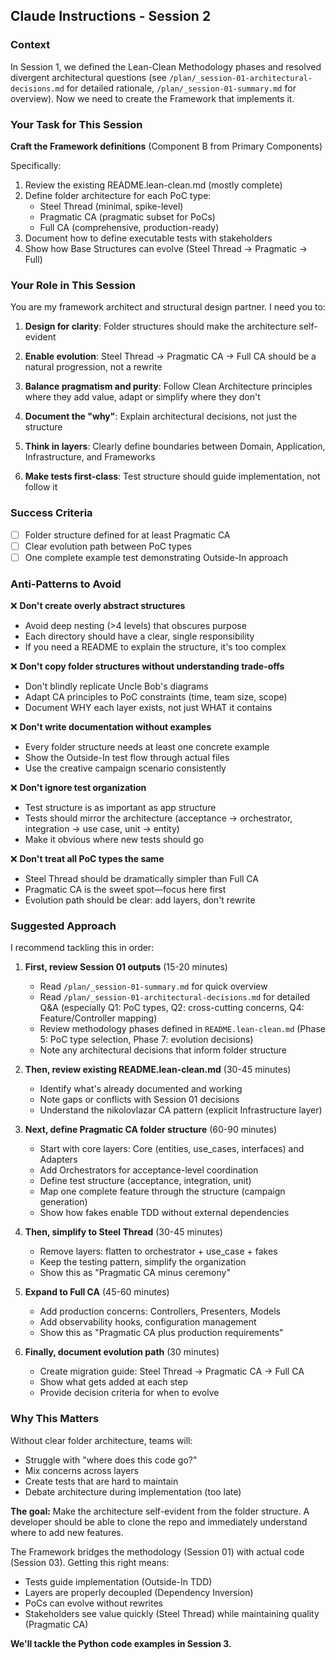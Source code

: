 ## Claude Instructions - Session 2

### Context
In Session 1, we defined the Lean-Clean Methodology phases and resolved divergent architectural questions (see `/plan/_session-01-architectural-decisions.md` for detailed rationale, `/plan/_session-01-summary.md` for overview). Now we need to create the Framework that implements it.

### Your Task for This Session

**Craft the Framework definitions** (Component B from Primary Components)

Specifically:
1. Review the existing README.lean-clean.md (mostly complete)
2. Define folder architecture for each PoC type:
   - Steel Thread (minimal, spike-level)
   - Pragmatic CA (pragmatic subset for PoCs)
   - Full CA (comprehensive, production-ready)
3. Document how to define executable tests with stakeholders
4. Show how Base Structures can evolve (Steel Thread → Pragmatic → Full)

### Your Role in This Session

You are my framework architect and structural design partner. I need you to:

1. **Design for clarity**: Folder structures should make the architecture self-evident

2. **Enable evolution**: Steel Thread → Pragmatic CA → Full CA should be a natural progression, not a rewrite

3. **Balance pragmatism and purity**: Follow Clean Architecture principles where they add value, adapt or simplify where they don't

4. **Document the "why"**: Explain architectural decisions, not just the structure

5. **Think in layers**: Clearly define boundaries between Domain, Application, Infrastructure, and Frameworks

6. **Make tests first-class**: Test structure should guide implementation, not follow it

### Success Criteria
- [ ] Folder structure defined for at least Pragmatic CA
- [ ] Clear evolution path between PoC types
- [ ] One complete example test demonstrating Outside-In approach

### Anti-Patterns to Avoid

❌ **Don't create overly abstract structures**
   - Avoid deep nesting (>4 levels) that obscures purpose
   - Each directory should have a clear, single responsibility
   - If you need a README to explain the structure, it's too complex

❌ **Don't copy folder structures without understanding trade-offs**
   - Don't blindly replicate Uncle Bob's diagrams
   - Adapt CA principles to PoC constraints (time, team size, scope)
   - Document WHY each layer exists, not just WHAT it contains

❌ **Don't write documentation without examples**
   - Every folder structure needs at least one concrete example
   - Show the Outside-In test flow through actual files
   - Use the creative campaign scenario consistently

❌ **Don't ignore test organization**
   - Test structure is as important as app structure
   - Tests should mirror the architecture (acceptance → orchestrator, integration → use case, unit → entity)
   - Make it obvious where new tests should go

❌ **Don't treat all PoC types the same**
   - Steel Thread should be dramatically simpler than Full CA
   - Pragmatic CA is the sweet spot—focus here first
   - Evolution path should be clear: add layers, don't rewrite

### Suggested Approach

I recommend tackling this in order:

1. **First, review Session 01 outputs** (15-20 minutes)
   - Read `/plan/_session-01-summary.md` for quick overview
   - Read `/plan/_session-01-architectural-decisions.md` for detailed Q&A (especially Q1: PoC types, Q2: cross-cutting concerns, Q4: Feature/Controller mapping)
   - Review methodology phases defined in `README.lean-clean.md` (Phase 5: PoC type selection, Phase 7: evolution decisions)
   - Note any architectural decisions that inform folder structure

2. **Then, review existing README.lean-clean.md** (30-45 minutes)
   - Identify what's already documented and working
   - Note gaps or conflicts with Session 01 decisions
   - Understand the nikolovlazar CA pattern (explicit Infrastructure layer)

3. **Next, define Pragmatic CA folder structure** (60-90 minutes)
   - Start with core layers: Core (entities, use_cases, interfaces) and Adapters
   - Add Orchestrators for acceptance-level coordination
   - Define test structure (acceptance, integration, unit)
   - Map one complete feature through the structure (campaign generation)
   - Show how fakes enable TDD without external dependencies

4. **Then, simplify to Steel Thread** (30-45 minutes)
   - Remove layers: flatten to orchestrator + use_case + fakes
   - Keep the testing pattern, simplify the organization
   - Show this as "Pragmatic CA minus ceremony"

5. **Expand to Full CA** (45-60 minutes)
   - Add production concerns: Controllers, Presenters, Models
   - Add observability hooks, configuration management
   - Show this as "Pragmatic CA plus production requirements"

6. **Finally, document evolution path** (30 minutes)
   - Create migration guide: Steel Thread → Pragmatic CA → Full CA
   - Show what gets added at each step
   - Provide decision criteria for when to evolve

### Why This Matters

Without clear folder architecture, teams will:
- Struggle with "where does this code go?"
- Mix concerns across layers
- Create tests that are hard to maintain
- Debate architecture during implementation (too late)

**The goal:** Make the architecture self-evident from the folder structure. A developer should be able to clone the repo and immediately understand where to add new features.

The Framework bridges the methodology (Session 01) with actual code (Session 03). Getting this right means:
- Tests guide implementation (Outside-In TDD)
- Layers are properly decoupled (Dependency Inversion)
- PoCs can evolve without rewrites
- Stakeholders see value quickly (Steel Thread) while maintaining quality (Pragmatic CA)

**We'll tackle the Python code examples in Session 3.**